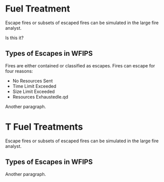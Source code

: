 <link href="wfips.css" rel="stylesheet" type="text/css">

<head><title>WFIPS: Fuel Treatments</title></head>

Fuel Treatment
==============

Escape fires or subsets of escaped fires can be simulated in the large fire
analyst.

Is this it?

Types of Escapes in WFIPS
-------------------------

Fires are either contained or classified as escapes.  Fires can escape for four
reasons:

- No Resources Sent
- Time Limit Exceeded
- Size Limit Exceeded
- Resources Exhaustedle.qd

Another paragraph.

T
Fuel Treatments
===============

Escape fires or subsets of escaped fires can be simulated in the large fire
analyst.

Types of Escapes in WFIPS
-------------------------


Another paragraph.

